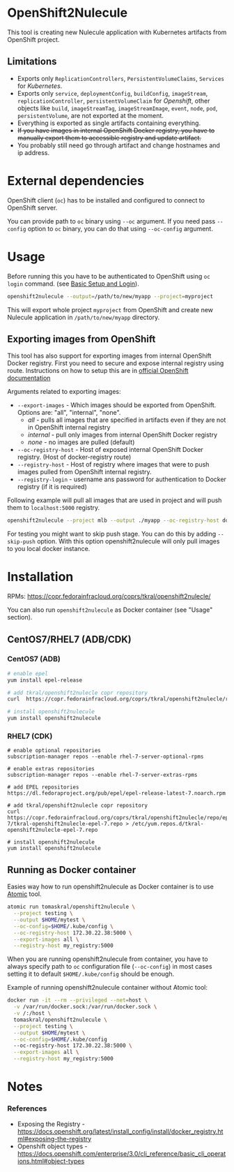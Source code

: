 # OpenShift2Nulecule

This tool is creating new Nulecule application with Kubernetes
artifacts from OpenShift project.


## Limitations
 - Exports only `ReplicationControllers`, `PersistentVolumeClaims`, `Services` for *Kubernetes*.
 - Exports only `service`, `deploymentConfig`, `buildConfig`, `imageStream`, `replicationController`,
   `persistentVolumeClaim` for *Openshift*, other objects like `build`, `imageStreamTag`, `imageStreamImage`,
   `event`, `node`, `pod`, `persistentVolume`,  are not exported at the moment.
 - Everything is exported as single artifacts containing everything.
 - ~~If you have images in internal OpenShift Docker registry,
you have to manually export them to accessible registry and update artifact.~~
 - You probably still need go through artifact and change hostnames and ip address.


# External dependencies
OpenShift client (`oc`) has to be installed and configured to 
connect to OpenShift server.

You can provide path to `oc` binary using `--oc` argument.
If you need pass `--config` option to `oc` binary, you can do that using `--oc-config` argument.

# Usage
Before running this you have to be authenticated to OpenShift using `oc login` command. (see [Basic Setup and Login](https://docs.openshift.com/enterprise/3.0/cli_reference/get_started_cli.html#basic-setup-and-login)).

```sh
openshift2nulecule --output=/path/to/new/myapp --project=myproject
```
This will export whole project `myproject` from OpenShift
and create new Nulecule application in `/path/to/new/myapp` directory.

## Exporting images from OpenShift
This tool has also support for exporting images from internal OpenShift Docker registry.
First you need to secure and expose internal registry using route. Instructions on how to
setup this are in [official OpenShift documentation](https://docs.openshift.org/latest/install_config/install/docker_registry.html#exposing-the-registry)

Arguments related to exporting images:
 - `--export-images` - Which images should be exported from OpenShift. Options are:
                     "all", "internal", "none".
   - *all* - pulls all images that are specified in artifacts even if they are not in
             OpenShift internal registry
   - *internal* - pull only images from internal OpenShift Docker registry
   - *none* - no images are pulled (default)
 - `--oc-registry-host` - Host of exposed internal OpenShift Docker registry.
                        (Host of docker-registry route)
 - `--registry-host` - Host of registry where images that were to push images
                     pulled from OpenShift internal registry.
 - `--registry-login` - username ans password for authentication to Docker registry
                      (if it is required)


Following example will pull all images that are used in project and  will push them to `localhost:5000` registry.
```sh
openshift2nulecule --project mlb --output ./myapp --oc-registry-host docker-registry.cdk.10.2.2.2.xip.io --export-images all --registry-host localhost:5000 
```

For testing you might want to skip push stage. You can do this by adding `--skip-push` option.
With this option openshift2nulecule will only pull images to you local docker instance.

# Installation
RPMs: https://copr.fedorainfracloud.org/coprs/tkral/openshift2nulecle/

You can also run `openshift2nulecule` as Docker container (see "Usage" section).


## CentOS7/RHEL7 (ADB/CDK)

### CentOS7 (ADB)
```sh
# enable epel
yum install epel-release

# add tkral/openshift2nulecle copr repository
curl  https://copr.fedorainfracloud.org/coprs/tkral/openshift2nulecle/repo/epel-7/tkral-openshift2nulecle-epel-7.repo > /etc/yum.repos.d/tkral-openshift2nulecle-epel-7.repo

# install openshift2nulecule
yum install openshift2nulecule
```

### RHEL7 (CDK)
```
# enable optional repositories
subscription-manager repos --enable rhel-7-server-optional-rpms 

# enable extras repositories
subscription-manager repos --enable rhel-7-server-extras-rpms

# add EPEL repositories
https://dl.fedoraproject.org/pub/epel/epel-release-latest-7.noarch.rpm

# add tkral/openshift2nulecle copr repository
curl  https://copr.fedorainfracloud.org/coprs/tkral/openshift2nulecle/repo/epel-7/tkral-openshift2nulecle-epel-7.repo > /etc/yum.repos.d/tkral-openshift2nulecle-epel-7.repo

# install openshift2nulecule
yum install openshift2nulecule
```


## Running as Docker container
Easies way how to run openshift2nulecule as Docker container is to use [Atomic](https://github.com/projectatomic/atomic) tool.

```sh
atomic run tomaskral/openshift2nulecule \
  --project testing \
  --output $HOME/mytest \
  --oc-config=$HOME/.kube/config \
  --oc-registry-host 172.30.22.38:5000 \
  --export-images all \
  --registry-host my_registry:5000
```
When you are running openshift2nulecule from container, you have to always specify path to `oc` configuration file (`--oc-config`)
in most cases setting it to default `$HOME/.kube/config` should be enough.

Example of running openshift2nulecule container without Atomic tool:
```sh
docker run -it --rm --privileged --net=host \
  -v /var/run/docker.sock:/var/run/docker.sock \
  -v /:/host \
  tomaskral/openshift2nulecule \
  --project testing \
  --output $HOME/mytest \
  --oc-config=$HOME/.kube/config
  --oc-registry-host 172.30.22.38:5000 \
  --export-images all \
  --registry-host my_registry:5000

```

# Notes

### References
  - Exposing the Registry - https://docs.openshift.org/latest/install_config/install/docker_registry.html#exposing-the-registry
  - Openshift object types - https://docs.openshift.com/enterprise/3.0/cli_reference/basic_cli_operations.html#object-types
